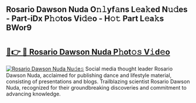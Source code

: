 ## Rosario Dawson Nuda O𝚗𝚕yf𝚊ns L𝚎a𝚔ed N𝚞𝚍es - Part-iDx P𝚑𝚘tos Vi𝚍𝚎o - H𝚘𝚝 Part L𝚎a𝚔s BWor9

# <h2><a href="http://kf8g07.oniu.top/?m=Rosario+Dawson+Nuda">🔗👉 🔴 Rosario Dawson Nuda P𝚑ot𝚘𝚜 V𝚒d𝚎o</a></h2>

[![Rosario Dawson Nuda Nu𝚍e𝚜](https://i.imgur.com/0qMVB7G.gif)](http://kf8g07.oniu.top/?m=Rosario+Dawson+Nuda)
Social media thought leader Rosario Dawson Nuda, acclaimed for publishing dance and lifestyle material, consisting of presentations and blogs. Trailblazing scientist Rosario Dawson Nuda, recognized for their groundbreaking discoveries and commitment to advancing knowledge.  

